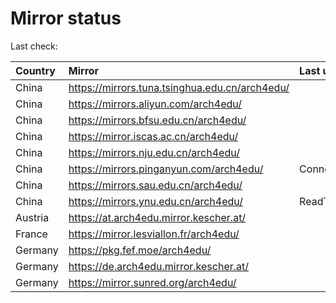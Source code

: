 <script src="./time.js"></script>
# Mirror status
Last check: <script type="text/javascript">localize(1679753733.6549823);</script>

|Country|Mirror|Last update|
|:------|:-----|:----------|
|China|https://mirrors.tuna.tsinghua.edu.cn/arch4edu/|<script type="text/javascript">localize(1679726029);</script>|
|China|https://mirrors.aliyun.com/arch4edu/|<script type="text/javascript">localize(1679682649);</script>|
|China|https://mirrors.bfsu.edu.cn/arch4edu/|<script type="text/javascript">localize(1679726029);</script>|
|China|https://mirror.iscas.ac.cn/arch4edu/|<script type="text/javascript">localize(1679726029);</script>|
|China|https://mirrors.nju.edu.cn/arch4edu/|<script type="text/javascript">localize(1679726029);</script>|
|China|https://mirrors.pinganyun.com/arch4edu/|ConnectionError|
|China|https://mirrors.sau.edu.cn/arch4edu/|<script type="text/javascript">localize(1673850842);</script>|
|China|https://mirrors.ynu.edu.cn/arch4edu/|ReadTimeout|
|Austria|https://at.arch4edu.mirror.kescher.at/|<script type="text/javascript">localize(1679726029);</script>|
|France|https://mirror.lesviallon.fr/arch4edu/|<script type="text/javascript">localize(1679726029);</script>|
|Germany|https://pkg.fef.moe/arch4edu/|<script type="text/javascript">localize(1679726029);</script>|
|Germany|https://de.arch4edu.mirror.kescher.at/|<script type="text/javascript">localize(1679726029);</script>|
|Germany|https://mirror.sunred.org/arch4edu/|<script type="text/javascript">localize(1679726029);</script>|

<script src="./tablefilter/tablefilter.js"></script>
<script src="./table.js"></script>